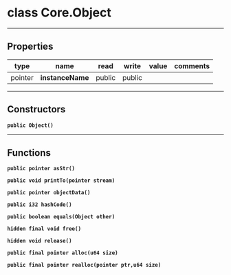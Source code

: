class Core.Object
===

---
Properties
---
|type|name|read|write|value|comments|
|--- |--- |--- |--- |--- |--- |
|pointer|__instanceName__|public|public|||

---
Constructors
---

__`public Object()`__
<div style="margin:1em">

</div>


---
Functions
---

__`public pointer asStr()`__
<div style="margin:1em">

</div>


__`public void printTo(pointer stream)`__
<div style="margin:1em">

</div>


__`public pointer objectData()`__
<div style="margin:1em">

</div>


__`public i32 hashCode()`__
<div style="margin:1em">

</div>


__`public boolean equals(Object other)`__
<div style="margin:1em">

</div>


__`hidden final void free()`__
<div style="margin:1em">

</div>


__`hidden void release()`__
<div style="margin:1em">

</div>


__`public final pointer alloc(u64 size)`__
<div style="margin:1em">

</div>


__`public final pointer realloc(pointer ptr,u64 size)`__
<div style="margin:1em">

</div>

